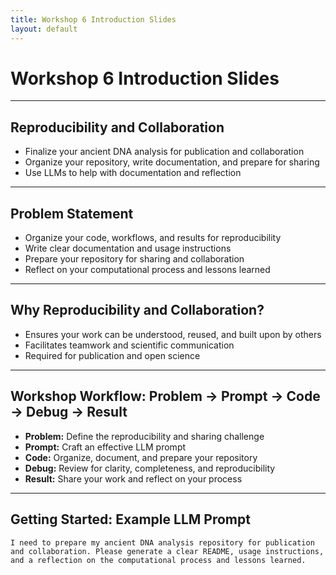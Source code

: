 ```yaml
---
title: Workshop 6 Introduction Slides
layout: default
---
```


# Workshop 6 Introduction Slides

---

## Reproducibility and Collaboration

- Finalize your ancient DNA analysis for publication and collaboration
- Organize your repository, write documentation, and prepare for sharing
- Use LLMs to help with documentation and reflection

---

## Problem Statement

- Organize your code, workflows, and results for reproducibility
- Write clear documentation and usage instructions
- Prepare your repository for sharing and collaboration
- Reflect on your computational process and lessons learned

---

## Why Reproducibility and Collaboration?

- Ensures your work can be understood, reused, and built upon by others
- Facilitates teamwork and scientific communication
- Required for publication and open science

---

## Workshop Workflow: Problem → Prompt → Code → Debug → Result

- **Problem:** Define the reproducibility and sharing challenge
- **Prompt:** Craft an effective LLM prompt
- **Code:** Organize, document, and prepare your repository
- **Debug:** Review for clarity, completeness, and reproducibility
- **Result:** Share your work and reflect on your process

---

## Getting Started: Example LLM Prompt

```
I need to prepare my ancient DNA analysis repository for publication and collaboration. Please generate a clear README, usage instructions, and a reflection on the computational process and lessons learned.
```
